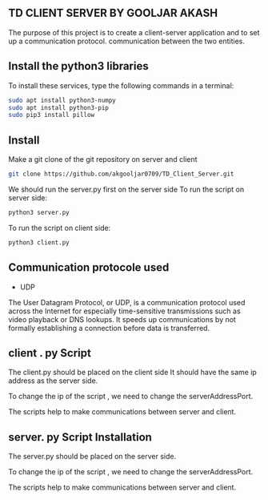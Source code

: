 ## TD CLIENT SERVER BY GOOLJAR AKASH
The purpose of this project is to create a client-server application and to set up a communication protocol.
communication between the two entities.


## Install the python3 libraries
To install these services, type the following commands in a terminal:
```sh
sudo apt install python3-numpy
sudo apt install python3-pip
sudo pip3 install pillow
```
## Install
Make a git clone of the git repository on server and client

```sh
git clone https://github.com/akgooljar0709/TD_Client_Server.git
```
We should run the server.py first on the server side
To run the script on server side:

```sh
python3 server.py
```

To run the script on client side:

```sh
python3 client.py
```


## Communication protocole used
- UDP

The User Datagram Protocol, or UDP, is a communication protocol used across the Internet for especially time-sensitive transmissions such as video playback or DNS lookups. 
It speeds up communications by not formally establishing a connection before data is transferred.

## client . py Script

The client.py should be placed on the client side
It should have the same ip address as the server side.

To change the ip of the script , we need to change the serverAddressPort.

The scripts help to make communications between server and client.

## server. py Script Installation

The server.py should be placed on the server side.

To change the ip of the script , we need to change the serverAddressPort.

The scripts help to make communications between server and client.


